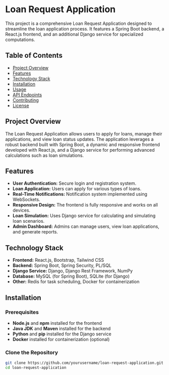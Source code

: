# Loan Request Application

This project is a comprehensive Loan Request Application designed to streamline the loan application process. It features a Spring Boot backend, a React.js frontend, and an additional Django service for specialized computations.

## Table of Contents

- [Project Overview](#project-overview)
- [Features](#features)
- [Technology Stack](#technology-stack)
- [Installation](#installation)
- [Usage](#usage)
- [API Endpoints](#api-endpoints)
- [Contributing](#contributing)
- [License](#license)

## Project Overview

The Loan Request Application allows users to apply for loans, manage their applications, and view loan status updates. The application leverages a robust backend built with Spring Boot, a dynamic and responsive frontend developed with React.js, and a Django service for performing advanced calculations such as loan simulations.

## Features

- **User Authentication:** Secure login and registration system.
- **Loan Application:** Users can apply for various types of loans.
- **Real-Time Notifications:** Notification system implemented using WebSockets.
- **Responsive Design:** The frontend is fully responsive and works on all devices.
- **Loan Simulation:** Uses Django service for calculating and simulating loan scenarios.
- **Admin Dashboard:** Admins can manage users, view loan applications, and generate reports.

## Technology Stack

- **Frontend:** React.js, Bootstrap, Tailwind CSS
- **Backend:** Spring Boot, Spring Security, PL/SQL
- **Django Service:** Django, Django Rest Framework, NumPy
- **Database:** MySQL (for Spring Boot), SQLite (for Django)
- **Other:** Redis for task scheduling, Docker for containerization

## Installation

### Prerequisites

- **Node.js** and **npm** installed for the frontend
- **Java JDK** and **Maven** installed for the backend
- **Python** and **pip** installed for the Django service
- **Docker** installed for containerization (optional)

### Clone the Repository

```bash
git clone https://github.com/yourusername/loan-request-application.git
cd loan-request-application
```
